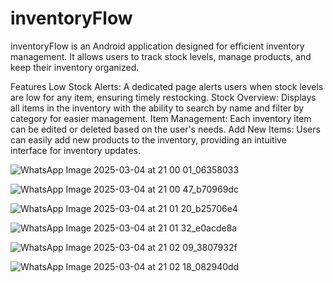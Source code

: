 # inventoryFlow

inventoryFlow is an Android application designed for efficient inventory management. It allows users to track stock levels, manage products, and keep their inventory organized.

Features
Low Stock Alerts: A dedicated page alerts users when stock levels are low for any item, ensuring timely restocking.
Stock Overview: Displays all items in the inventory with the ability to search by name and filter by category for easier management.
Item Management: Each inventory item can be edited or deleted based on the user's needs.
Add New Items: Users can easily add new products to the inventory, providing an intuitive interface for inventory updates.

![WhatsApp Image 2025-03-04 at 21 00 01_06358033](https://github.com/user-attachments/assets/402bff2a-4fc4-4093-a19e-360f457582e4)

![WhatsApp Image 2025-03-04 at 21 00 47_b70969dc](https://github.com/user-attachments/assets/42f69bd6-b315-4464-806d-58cdcc4592ab)

![WhatsApp Image 2025-03-04 at 21 01 20_b25706e4](https://github.com/user-attachments/assets/25c33fca-60cd-407f-8f44-8fba5fd0d81b)

![WhatsApp Image 2025-03-04 at 21 01 32_e0acde8a](https://github.com/user-attachments/assets/29d2df9c-1979-4f88-a80b-50992c822702)

![WhatsApp Image 2025-03-04 at 21 02 09_3807932f](https://github.com/user-attachments/assets/c3445006-cf61-49ab-92b2-bbea09856527)

![WhatsApp Image 2025-03-04 at 21 02 18_082940dd](https://github.com/user-attachments/assets/a667b327-4907-43f5-9975-f174c0a5e8b0)

